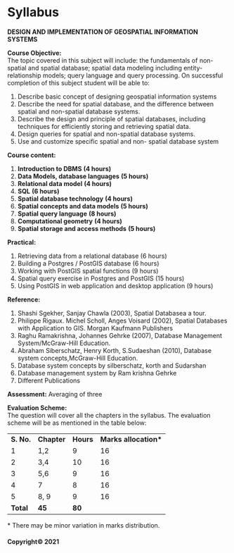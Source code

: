 # Syllabus

**DESIGN AND IMPLEMENTATION OF GEOSPATIAL INFORMATION SYSTEMS**

**Course Objective:**  
The topic covered in this subject will include: the fundamentals of non-spatial and spatial database; spatial data modeling including entity- relationship models; query language and query processing. On successful completion of this subject student will be able to:

1. Describe basic concept of designing geospatial information systems
2. Describe the need for spatial database, and the difference between spatial and non-spatial database systems.
3. Describe the design and principle of spatial databases, including techniques for efficiently storing and retrieving spatial data.
4. Design queries for spatial and non-spatial database systems.
5. Use and customize specific spatial and non- spatial database system

**Course content:**

1. **Introduction to DBMS** **(4 hours)**
2. **Data Models, database languages** **(5 hours)**
3. **Relational data model** **(4 hours)**
4. **SQL** **(6 hours)**
5. **Spatial database technology** **(4 hours)**
6. **Spatial concepts and data models** **(5 hours)**
7. **Spatial query language** **(8 hours)**
8. **Computational geometry** **(4 hours)**
9. **Spatial storage and access methods** **(5 hours)**

**Practical:**

1. Retrieving data from a relational database (6 hours)
2. Building a Postgres / PostGIS database (6 hours)
3. Working with PostGIS spatial functions (9 hours)
4. Spatial query exercise in Postgres and PostGIS (15 hours)
5. Using PostGIS in web application and desktop application (9 hours)

**Reference:**

1. Shashi Sgekher, Sanjay Chawla (2003), Spatial Databasea a tour.
2. Philippe Rigaux. Michel Scholl, Anges Voisard (2002), Spatial Databases with Application to GIS. Morgan Kaufmann Publishers
3. Raghu Ramakrishna, Johannes Gehrke (2007), Database Management System/McGraw-Hill Education.
4. Abraham Siberschatz, Henry Korth, S.Sudaeshan (2010), Database system concepts,McGraw-Hill Education.
5. Database system concepts by silberschatz, korth and Sudarshan
6. Database management system by Ram krishna Gehrke
7. Different Publications

**Assessment:** Averaging of three

**Evaluation Scheme:**  
The question will cover all the chapters in the syllabus. The evaluation scheme will be as mentioned in the table below:

|||||
|---|---|---|---|
|**S. No.**|**Chapter**|**Hours**|**Marks allocation\***|
|1|1,2|9|16|
|2|3,4|10|16|
|3|5,6|9|16|
|4|7|8|16|
|5|8, 9|9|16|
|**Total**|**45**|**80**|

\* There may be minor variation in marks distribution.

#### Copyright&copy; 2021